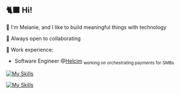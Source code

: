 ## 🐈‍⬛ Hi!

👋 I'm Melanie, and I like to build meaningful things with technology

🫶 Always open to collaborating

💼 Work experience:

- Software Engineer @[Helcim](https://www.helcim.com/) <sub>working on orchestrating payments for SMBs</sub>

[![My Skills](https://skillicons.dev/icons?i=css,docker,express,gcp,git,go,html,java,js,jquery,kafka,kubernetes,laravel,materialui,mongodb,mysql,nextjs,nginx,nodejs,php,pinia,postgres,postman,py,react,regex,sass,sqlite,tailwind,terraform,ts,vite,vue&perline=7)](https://skillicons.dev)

[![My Skills](https://skillicons.dev/icons?i=ae,figma,ai,ps,pr&perline=7)](https://skillicons.dev)
